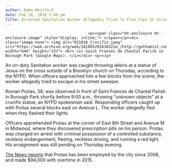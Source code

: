 ```yaml
---
author: Emma Whitford
date: Feb 18, 2016 5:40 pm
title: Arrested Sanitation Worker Allegedly Tried To Flee Cops In Street Sweeper
---
```


	
										<p><span class="mt-enclosure mt-enclosure-image" style="display: inline;"> </span></p><div class="image-none"> <img alt="021816_Crucifix.jpeg" src="https://web.archive.org/web/20160529163832im_/http://gothamist.com/attachments/nyc_ewhitford/021816_Crucifix.jpeg" width="640" height="337"> <br> <i> Saint Frances de Chantal Parish in Borough Park (Google Maps). </i></div> <p></p>

<p>An on-duty Sanitation worker was caught throwing debris at a statue of Jesus on the cross outside of a Brooklyn church on Thursday, according to the NYPD. When officers approached him a few blocks from the scene, the worker allegedly tried to escape in his street sweeper. </p>

<p>Roman Protas, 38, was observed in front of Saint Frances de Chantal Parish in Borough Park shortly before 9:00 a.m., throwing &quot;unknown objects&quot; at a crucifix statue, an NYPD spokesman said. Responding officers caught up with Protas several blocks east on Avenue L. The worker allegedly fled when they flashed their lights. </p>

<p>Officers apprehended Protas at the corner of East 8th Street and Avenue M in Midwood, where they discovered prescription pills on his person. Protas was charged on arrest with criminal possession of a controlled substance, reckless endangerment, fleeing, reckless driving, and running a red light. His arraignment was still pending on Thursday evening. </p>

<p><a href="https://web.archive.org/web/20160529163832/http://www.nydailynews.com/new-york/worker-runs-cops-sweeper-defacing-statue-article-1.2536602">The News reports</a> that Protas has been employed by the city since 2008, and made $94,000 with overtime in 2015.</p>					
										
									
				